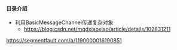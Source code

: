 #### 目录介绍



- 利用BasicMessageChannel传递复杂对象
    - https://blog.csdn.net/mqdxiaoxiao/article/details/102831211



https://segmentfault.com/a/1190000016190851




